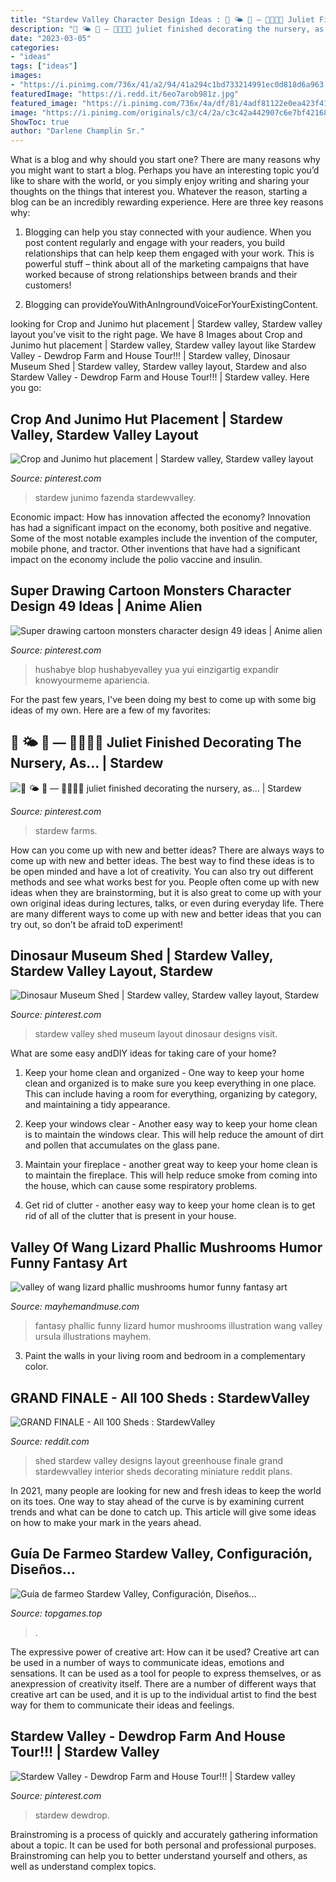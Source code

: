 ```yaml
---
title: "Stardew Valley Character Design Ideas : 🌾 🌤 🐓 — 🌱🌷🤱🏼 Juliet Finished Decorating The Nursery, As..."
description: "🌾 🌤 🐓 — 🌱🌷🤱🏼 juliet finished decorating the nursery, as..."
date: "2023-03-05"
categories:
- "ideas"
tags: ["ideas"]
images:
- "https://i.pinimg.com/736x/41/a2/94/41a294c1bd733214991ec0d818d6a963.jpg"
featuredImage: "https://i.redd.it/6eo7arob981z.jpg"
featured_image: "https://i.pinimg.com/736x/4a/df/81/4adf81122e0ea423f417ceb98bfd3d0a.jpg"
image: "https://i.pinimg.com/originals/c3/c4/2a/c3c42a442907c6e7bf42168c4210c31a.jpg"
ShowToc: true
author: "Darlene Champlin Sr."
---
```



What is a blog and why should you start one?
There are many reasons why you might want to start a blog. Perhaps you have an interesting topic you’d like to share with the world, or you simply enjoy writing and sharing your thoughts on the things that interest you. Whatever the reason, starting a blog can be an incredibly rewarding experience. Here are three key reasons why: 
1) Blogging can help you stay connected with your audience. When you post content regularly and engage with your readers, you build relationships that can help keep them engaged with your work. This is powerful stuff – think about all of the marketing campaigns that have worked because of strong relationships between brands and their customers! 

2) Blogging can provideYouWithAnIngroundVoiceForYourExistingContent.

	

		
looking for Crop and Junimo hut placement | Stardew valley, Stardew valley layout you've visit to the right page. We have 8 Images about Crop and Junimo hut placement | Stardew valley, Stardew valley layout like Stardew Valley - Dewdrop Farm and House Tour!!! | Stardew valley, Dinosaur Museum Shed | Stardew valley, Stardew valley layout, Stardew and also Stardew Valley - Dewdrop Farm and House Tour!!! | Stardew valley. Here you go:
		
    
## Crop And Junimo Hut Placement | Stardew Valley, Stardew Valley Layout

<img loading=lazy src="https://i.pinimg.com/originals/c3/c4/2a/c3c42a442907c6e7bf42168c4210c31a.jpg" onerror="this.onerror=null;this.src='https://tse2.mm.bing.net/th?id=OIP.tnn1Ef3QqUI84pbfMtQusgHaGB&amp;pid=15.1';" alt="Crop and Junimo hut placement | Stardew valley, Stardew valley layout">

_Source: pinterest.com_

>stardew junimo fazenda stardewvalley. 

	

Economic impact: How has innovation affected the economy?
Innovation has had a significant impact on the economy, both positive and negative. Some of the most notable examples include the invention of the computer, mobile phone, and tractor. Other inventions that have had a significant impact on the economy include the polio vaccine and insulin.

    
## Super Drawing Cartoon Monsters Character Design 49 Ideas | Anime Alien

<img loading=lazy src="https://i.pinimg.com/736x/4a/df/81/4adf81122e0ea423f417ceb98bfd3d0a.jpg" onerror="this.onerror=null;this.src='https://tse3.mm.bing.net/th?id=OIP.Um0QTud-1fi5DS8BomY9TwAAAA&amp;pid=15.1';" alt="Super drawing cartoon monsters character design 49 ideas | Anime alien">

_Source: pinterest.com_

>hushabye blop hushabyevalley yua yui einzigartig expandir knowyourmeme apariencia. 

	

For the past few years, I've been doing my best to come up with some big ideas of my own. Here are a few of my favorites: 

    
## 🌾 🌤 🐓 — 🌱🌷🤱🏼 Juliet Finished Decorating The Nursery, As... | Stardew

<img loading=lazy src="https://i.pinimg.com/736x/c5/74/c1/c574c119ae711eabf9a916d57fb0eb6f.jpg" onerror="this.onerror=null;this.src='https://tse1.mm.bing.net/th?id=OIP.wX1Jpd8RcTTl4qvMVpy90gHaEd&amp;pid=15.1';" alt="🌾 🌤 🐓 — 🌱🌷🤱🏼 juliet finished decorating the nursery, as... | Stardew">

_Source: pinterest.com_

>stardew farms. 

	

How can you come up with new and better ideas?
There are always ways to come up with new and better ideas. The best way to find these ideas is to be open minded and have a lot of creativity. You can also try out different methods and see what works best for you. People often come up with new ideas when they are brainstorming, but it is also great to come up with your own original ideas during lectures, talks, or even during everyday life. There are many different ways to come up with new and better ideas that you can try out, so don’t be afraid toD experiment!

    
## Dinosaur Museum Shed | Stardew Valley, Stardew Valley Layout, Stardew

<img loading=lazy src="https://i.pinimg.com/736x/69/12/c4/6912c4de676447b5ccc7249500d694a7.jpg" onerror="this.onerror=null;this.src='https://tse4.mm.bing.net/th?id=OIP.tpJViOjcFUo00s2GohPwDAHaHx&amp;pid=15.1';" alt="Dinosaur Museum Shed | Stardew valley, Stardew valley layout, Stardew">

_Source: pinterest.com_

>stardew valley shed museum layout dinosaur designs visit. 

	

What are some easy andDIY ideas for taking care of your home?
1. Keep your home clean and organized - One way to keep your home clean and organized is to make sure you keep everything in one place. This can include having a room for everything, organizing by category, and maintaining a tidy appearance.
2. Keep your windows clear - Another easy way to keep your home clean is to maintain the windows clear. This will help reduce the amount of dirt and pollen that accumulates on the glass pane.

3. Maintain your fireplace - another great way to keep your home clean is to maintain the fireplace. This will help reduce smoke from coming into the house, which can cause some respiratory problems.

4. Get rid of clutter - another easy way to keep your home clean is to get rid of all of the clutter that is present in your house.

    
## Valley Of Wang Lizard Phallic Mushrooms Humor Funny Fantasy Art

<img loading=lazy src="http://mayhemandmuse.com/wp-content/uploads/2012/06/valley-of-wang-lizard-phallic-mushrooms-humor-funny-fantasy-art-illustration.jpg" onerror="this.onerror=null;this.src='https://tse4.mm.bing.net/th?id=OIP.TMxswAdEDQvs9KVV3uXmuAAAAA&amp;pid=15.1';" alt="valley of wang lizard phallic mushrooms humor funny fantasy art">

_Source: mayhemandmuse.com_

>fantasy phallic funny lizard humor mushrooms illustration wang valley ursula illustrations mayhem. 

	

3. Paint the walls in your living room and bedroom in a complementary color. 

    
## GRAND FINALE - All 100 Sheds : StardewValley

<img loading=lazy src="https://i.redd.it/6eo7arob981z.jpg" onerror="this.onerror=null;this.src='https://tse1.mm.bing.net/th?id=OIP.KqaUzHNGIOFdvz5v2TFeAAHaFM&amp;pid=15.1';" alt="GRAND FINALE - All 100 Sheds : StardewValley">

_Source: reddit.com_

>shed stardew valley designs layout greenhouse finale grand stardewvalley interior sheds decorating miniature reddit plans. 

	

In 2021, many people are looking for new and fresh ideas to keep the world on its toes. One way to stay ahead of the curve is by examining current trends and what can be done to catch up. This article will give some ideas on how to make your mark in the years ahead.

    
## Guía De Farmeo Stardew Valley, Configuración, Diseños...

<img loading=lazy src="https://topgames.top/wp-content/uploads/2020/10/profitable-stardew-valley-farm-design.jpg" onerror="this.onerror=null;this.src='https://tse1.mm.bing.net/th?id=OIP.aJYpM2UdzelhzBnFcYkxlAHaF_&amp;pid=15.1';" alt="Guía de farmeo Stardew Valley, Configuración, Diseños...">

_Source: topgames.top_

>. 

	

The expressive power of creative art: How can it be used?
Creative art can be used in a number of ways to communicate ideas, emotions and sensations. It can be used as a tool for people to express themselves, or as anexpression of creativity itself. There are a number of different ways that creative art can be used, and it is up to the individual artist to find the best way for them to communicate their ideas and feelings.

    
## Stardew Valley - Dewdrop Farm And House Tour!!! | Stardew Valley

<img loading=lazy src="https://i.pinimg.com/736x/41/a2/94/41a294c1bd733214991ec0d818d6a963.jpg" onerror="this.onerror=null;this.src='https://tse4.mm.bing.net/th?id=OIP.M7pq17As8vuRopPTZo_rwQHaEe&amp;pid=15.1';" alt="Stardew Valley - Dewdrop Farm and House Tour!!! | Stardew valley">

_Source: pinterest.com_

>stardew dewdrop. 

	

Brainstroming is a process of quickly and accurately gathering information about a topic. It can be used for both personal and professional purposes. Brainstroming can help you to better understand yourself and others, as well as understand complex topics.

